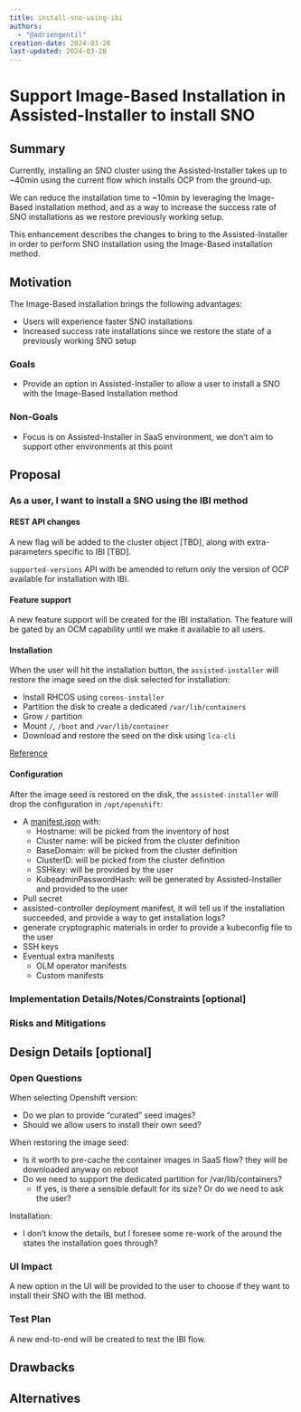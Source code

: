 ```yaml
---
title: install-sno-using-ibi
authors:
  - "@adriengentil"
creation-date: 2024-03-28
last-updated: 2024-03-28
---
```


# Support Image-Based Installation in Assisted-Installer to install SNO

## Summary

Currently, installing an SNO cluster using the Assisted-Installer takes up to
~40min using the current flow which installs OCP from the ground-up.

We can reduce the installation time to ~10min by leveraging the Image-Based
installation method, and as a way to increase the success rate of SNO
installations as we restore previously working setup.

This enhancement describes the changes to bring to the Assisted-Installer in
order to perform SNO installation using the Image-Based installation method.

## Motivation

The Image-Based installation brings the following advantages:
- Users will experience faster SNO installations
- Increased success rate installations since we restore the state of a
  previously working SNO setup

### Goals

- Provide an option in Assisted-Installer to allow a user to install a SNO with
  the Image-Based Installation method

### Non-Goals

- Focus is on Assisted-Installer in SaaS environment, we don’t aim to support
  other environments at this point

## Proposal

### As a user, I want to install a SNO using the IBI method

#### REST API changes

A new flag will be added to the cluster object [TBD], along with
extra-parameters specific to IBI [TBD].

`supported-versions` API with be amended to return only the version of OCP
available for installation with IBI.

#### Feature support

A new feature support will be created for the IBI installation. 
The feature will be gated by an OCM capability until we make it available to
all users.

#### Installation

When the user will hit the installation button, the `assisted-installer` will
restore the image seed on the disk selected for installation:
- Install RHCOS using `coreos-installer`
- Partition the disk to create a dedicated `/var/lib/containers`
- Grow `/` partition
- Mount `/`, `/boot` and `/var/lib/container`
- Download and restore the seed on the disk using `lca-cli`

[Reference](https://github.com/openshift-kni/lifecycle-agent/blob/main/ib-cli/installationiso/data/install-rhcos-and-restore-seed.sh)

#### Configuration

After the image seed is restored on the disk, the `assisted-installer` will
drop the configuration in `/opt/openshift`:
- A
  [manifest.json](https://github.com/openshift-kni/lifecycle-agent/blob/main/docs/post-pivot-configuration.md#user-specifications)
  with: 
   - Hostname: will be picked from the inventory of host
   - Cluster name: will be picked from the cluster definition 
   - BaseDomain: will be picked from the cluster definition 
   - ClusterID: will be picked from the cluster definition 
   - SSHkey: will be provided by the user
   - KubeadminPasswordHash: will be generated by Assisted-Installer and
     provided to the user
- Pull secret
- assisted-controller deployment manifest, it will tell us if the installation
  succeeded, and provide a way to get installation logs?
- generate cryptographic materials in order to provide a kubeconfig file to the
  user
- SSH keys
- Eventual extra manifests
   - OLM operator manifests
   - Custom manifests

### Implementation Details/Notes/Constraints [optional]


### Risks and Mitigations


## Design Details [optional]


### Open Questions

When selecting Openshift version:
- Do we plan to provide “curated” seed images?
- Should we allow users to install their own seed?

When restoring the image seed:
- Is it worth to pre-cache the container images in SaaS flow? they will be
  downloaded anyway on reboot
- Do we need to support the dedicated partition for /var/lib/containers?
   - If yes, is there a sensible default for its size? Or do we need to ask the
     user?

Installation:
- I don’t know the details, but I foresee some re-work of the around the states
  the installation goes through?

### UI Impact

A new option in the UI will be provided to the user to choose if they want to
install their SNO with the IBI method.

### Test Plan

A new end-to-end will be created to test the IBI flow.

## Drawbacks


## Alternatives


